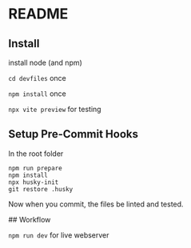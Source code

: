 # README

## Install

install node (and npm)

`cd devfiles` once

`npm install` once

`npx vite preview` for testing

## Setup Pre-Commit Hooks

In the root folder
```
npm run prepare
npm install
npx husky-init
git restore .husky
```
Now when you commit, the files be linted and tested.

## Workflow

`npm run dev` for live webserver
